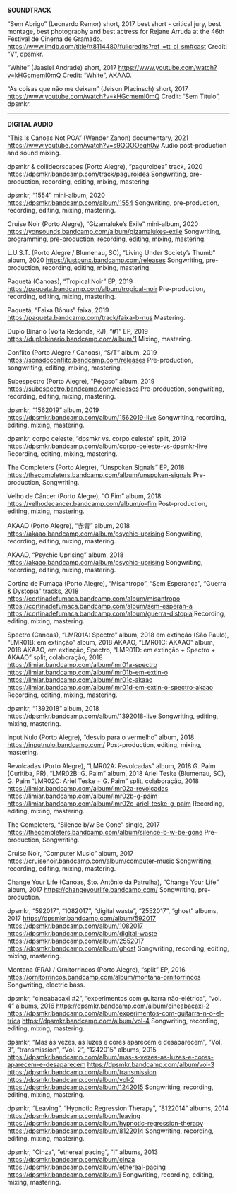 __SOUNDTRACK__

“Sem Abrigo” (Leonardo Remor) short, 2017
best short - critical jury, best montage, best photography and best actress for Rejane Arruda at the 46th Festival de Cinema de Gramado.
https://www.imdb.com/title/tt8114480/fullcredits?ref_=tt_cl_sm#cast
Credit: “V”, dpsmkr. 

“White” (Jaasiel Andrade) short, 2017
https://www.youtube.com/watch?v=kHGcmemI0mQ
Credit: “White”, AKAAO. 

“As coisas que não me deixam” (Jeison Placinsch) short, 2017
https://www.youtube.com/watch?v=kHGcmemI0mQ
Credit: “Sem Título”, dpsmkr. 

--- --- --- --- ---

__DIGITAL AUDIO__

“This Is Canoas Not POA” (Wender Zanon) documentary, 2021
https://www.youtube.com/watch?v=s9QQOOeqh0w
Audio post-production and sound mixing. 

dpsmkr & collideorscapes (Porto Alegre), “paguroidea” track, 2020
https://dpsmkr.bandcamp.com/track/paguroidea
Songwriting, pre-production, recording, editing, mixing, mastering. 

dpsmkr, “1554” mini-album, 2020
https://dpsmkr.bandcamp.com/album/1554
Songwriting, pre-production, recording, editing, mixing, mastering. 

Cruise Noir (Porto Alegre), “Gizamaluke’s Exile” mini-album, 2020
https://yonsounds.bandcamp.com/album/gizamalukes-exile
Songwriting, programming, pre-production, recording, editing, mixing, mastering. 

L.U.S.T. (Porto Alegre / Blumenau, SC), “Living Under Society’s Thumb” album, 2020
https://lustpunx.bandcamp.com/releases
Songwriting, pre-production, recording, editing, mixing, mastering. 

Paquetá (Canoas), “Tropical Noir” EP, 2019
https://paqueta.bandcamp.com/album/tropical-noir
Pre-production, recording, editing, mixing, mastering. 

Paquetá, “Faixa Bônus” faixa, 2019
https://paqueta.bandcamp.com/track/faixa-b-nus
Mastering. 

Duplo Binário (Volta Redonda, RJ), “#1” EP, 2019
https://duplobinario.bandcamp.com/album/1
Mixing, mastering. 

Conflito (Porto Alegre / Canoas), “S/T” album, 2019
https://sonsdoconflito.bandcamp.com/releases
Pre-production, songwriting, editing, mixing, mastering.

Subespectro (Porto Alegre), “Pégaso” album, 2019
https://subespectro.bandcamp.com/releases
Pre-production, songwriting, recording, editing, mixing, mastering. 

dpsmkr, “1562019” album, 2019
https://dpsmkr.bandcamp.com/album/1562019-live
Songwriting, recording, editing, mixing, mastering.

dpsmkr, corpo celeste, “dpsmkr vs. corpo celeste” split, 2019
https://dpsmkr.bandcamp.com/album/corpo-celeste-vs-dpsmkr-live
Recording, editing, mixing, mastering. 

The Completers (Porto Alegre), “Unspoken Signals” EP, 2018
https://thecompleters.bandcamp.com/album/unspoken-signals
Pre-production, Songwriting. 

Velho de Câncer (Porto Alegre), “O Fim” album, 2018
https://velhodecancer.bandcamp.com/album/o-fim
Post-production, editing, mixing, mastering. 

AKAAO (Porto Alegre), “赤青” album, 2018
https://akaao.bandcamp.com/album/psychic-uprising
Songwriting, recording, editing, mixing, mastering. 

AKAAO, “Psychic Uprising” album, 2018
https://akaao.bandcamp.com/album/psychic-uprising
Songwriting, recording, editing, mixing, mastering. 

Cortina de Fumaça (Porto Alegre), “Misantropo”, “Sem Esperança”, “Guerra & Dystopia” tracks, 2018
https://cortinadefumaca.bandcamp.com/album/misantropo
https://cortinadefumaca.bandcamp.com/album/sem-esperan-a
https://cortinadefumaca.bandcamp.com/album/guerra-distopia
Recording, editing, mixing, mastering. 

Spectro (Canoas), “LMR01A: Spectro” album, 2018
em extinção (São Paulo), “LMR01B: em extinção” album, 2018
AKAAO, “LMR01C: AKAAO” album, 2018
AKAAO, em extinção, Spectro, “LMR01D: em extinção + Spectro + AKAAO” split, colaboração, 2018
https://limiar.bandcamp.com/album/lmr01a-spectro
https://limiar.bandcamp.com/album/lmr01b-em-extin-o
https://limiar.bandcamp.com/album/lmr01c-akaao
https://limiar.bandcamp.com/album/lmr01d-em-extin-o-spectro-akaao
Recording, editing, mixing, mastering. 

dpsmkr, “1392018” album, 2018
https://dpsmkr.bandcamp.com/album/1392018-live
Songwriting, editing, mixing, mastering. 

Input Nulo (Porto Alegre), “desvio para o vermelho” album, 2018
https://inputnulo.bandcamp.com/
Post-production, editing, mixing, mastering. 

Revolcadas (Porto Alegre), “LMR02A: Revolcadas” album, 2018
G. Paim (Curitiba, PR), “LMR02B: G. Paim” album, 2018
Ariel Teske (Blumenau, SC), G. Paim “LMR02C: Ariel Teske + G. Paim” split, colaboração, 2018
https://limiar.bandcamp.com/album/lmr02a-revolcadas
https://limiar.bandcamp.com/album/lmr02b-g-paim
https://limiar.bandcamp.com/album/lmr02c-ariel-teske-g-paim
Recording, editing, mixing, mastering. 

The Completers, “Silence b/w Be Gone” single, 2017
https://thecompleters.bandcamp.com/album/silence-b-w-be-gone
Pre-production, Songwriting. 

Cruise Noir, “Computer Music” album, 2017
https://cruisenoir.bandcamp.com/album/computer-music
Songwriting, recording, editing, mixing, mastering. 

Change Your Life (Canoas, Sto. Antônio da Patrulha), “Change Your Life” album, 2017
https://changeyourlife.bandcamp.com/
Songwriting, pre-production. 

dpsmkr, “592017”, “1082017”, “digital waste”, “2552017”, “ghost” albums, 2017
https://dpsmkr.bandcamp.com/album/592017
https://dpsmkr.bandcamp.com/album/1082017
https://dpsmkr.bandcamp.com/album/digital-waste
https://dpsmkr.bandcamp.com/album/2552017
https://dpsmkr.bandcamp.com/album/ghost
Songwriting, recording, editing, mixing, mastering.

Montana (FRA) / Ornitorrincos (Porto Alegre), “split” EP, 2016
https://ornitorrincos.bandcamp.com/album/montana-ornitorrincos
Songwriting, electric bass. 

dpsmkr, “cineabacaxi #2”, “experimentos com guitarra não-elétrica”, “vol. 4” albums, 2016
https://dpsmkr.bandcamp.com/album/cineabacaxi-2
https://dpsmkr.bandcamp.com/album/experimentos-com-guitarra-n-o-el-trica
https://dpsmkr.bandcamp.com/album/vol-4
Songwriting, recording, editing, mixing, mastering. 

dpsmkr, “Mas às vezes, as luzes e cores aparecem e desaparecem”, “Vol. 3”, “transmission”, “Vol. 2”, “1242015” albums, 2015
https://dpsmkr.bandcamp.com/album/mas-s-vezes-as-luzes-e-cores-aparecem-e-desaparecem
https://dpsmkr.bandcamp.com/album/vol-3
https://dpsmkr.bandcamp.com/album/transmission
https://dpsmkr.bandcamp.com/album/vol-2
https://dpsmkr.bandcamp.com/album/1242015
Songwriting, recording, editing, mixing, mastering. 

dpsmkr, “Leaving”, “Hypnotic Regression Therapy”, “8122014” albums, 2014
https://dpsmkr.bandcamp.com/album/leaving
https://dpsmkr.bandcamp.com/album/hypnotic-regression-therapy
https://dpsmkr.bandcamp.com/album/8122014
Songwriting, recording, editing, mixing, mastering. 

dpsmkr, “Cinza”, “ethereal pacing”, “I” albums, 2013
https://dpsmkr.bandcamp.com/album/cinza
https://dpsmkr.bandcamp.com/album/ethereal-pacing
https://dpsmkr.bandcamp.com/album/i
Songwriting, recording, editing, mixing, mastering. 


